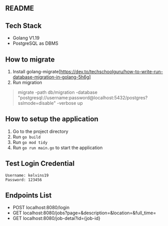 ## README

## Tech Stack
- Golang V1.19
- PostgreSQL as DBMS

## How to migrate
1. Install golang-migrate[https://dev.to/techschoolguru/how-to-write-run-database-migration-in-golang-5h6g]
2. Run migration
> migrate -path db/migration -database "postgresql://username:password@localhost:5432/postgres?sslmode=disable" -verbose up

## How to setup the application
1. Go to the project directory
2. Run `go build`
3. Run `go mod tidy`
4. Run `go run main.go` to start the application

## Test Login Credential
```
Username: kelvins19
Password: 123456
```

## Endpoints List
- POST localhost:8080/login
- GET localhost:8080/jobs?page=&description=&location=&full_time=
- GET localhost:8080/job-detai?id={job-id}